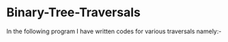 # Binary-Tree-Traversals
In the following program I have written codes for various traversals namely:- 
